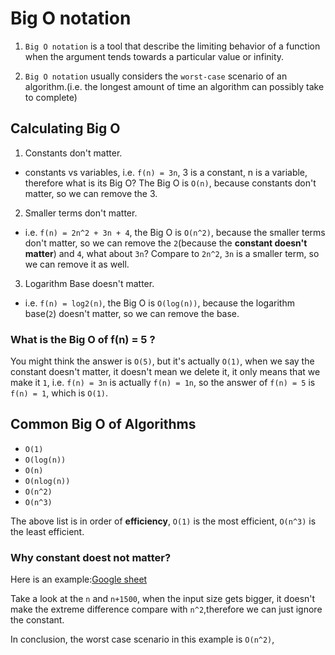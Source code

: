 # Big O notation

1. `Big O notation` is a tool that describe the limiting behavior of a function when the argument tends towards a particular value or infinity.

2. `Big O notation` usually considers the `worst-case` scenario of an algorithm.(i.e. the longest amount of time an algorithm can possibly take to complete)

## Calculating Big O
1. Constants don't matter.

- constants vs variables, i.e. `f(n) = 3n`, 3 is a constant, n is a variable, therefore what is its Big O? The Big O is `O(n)`, because constants don't matter, so we can remove the 3.

2. Smaller terms don't matter.
- i.e. `f(n) = 2n^2 + 3n + 4`, the Big O is `O(n^2)`, because the smaller terms don't matter, so we can remove the `2`(because the **constant doesn't matter**) and `4`, what about `3n`? Compare to `2n^2`, `3n` is a smaller term, so we can remove it as well.

3. Logarithm Base doesn't matter.
- i.e. `f(n) = log2(n)`, the Big O is `O(log(n))`, because the logarithm base(`2`) doesn't matter, so we can remove the base.

### What is the Big O of f(n) = 5 ?

You might think the answer is `O(5)`, but it's actually `O(1)`, when we say the constant doesn't matter, it doesn't mean we delete it, it only means that we make it `1`, i.e. `f(n) = 3n` is actually `f(n) = 1n`, so the answer of `f(n) = 5` is `f(n) = 1`, which is `O(1)`.

## Common Big O of Algorithms
- `O(1)`
- `O(log(n))`
- `O(n)`
- `O(nlog(n))`
- `O(n^2)`
- `O(n^3)`

The above list is in order of **efficiency**, `O(1)` is the most efficient, `O(n^3)` is the least efficient.

### Why constant doest not matter?

Here is an example:[Google sheet](https://docs.google.com/spreadsheets/d/1G-y3lX_oJlBGxRSPI2bdazgyh14ETyQML9TkjRi8SyM/edit?usp=sharing)

Take a look at the `n` and `n+1500`, when the input size gets bigger, it doesn't make the extreme difference compare with `n^2`,therefore we can just ignore the constant.

In conclusion, the worst case scenario in this example is `O(n^2)`, 